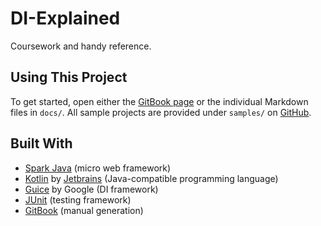# DI-Explained

Coursework and handy reference.

## Using This Project

To get started, open either the [GitBook page](https://emberwalker.gitbooks.io/dependency-injection/content/docs/1-introduction.html) or
the individual Markdown files in `docs/`. All sample projects are provided under `samples/` on [GitHub](https://github.com/Emberwalker/DI-Explained).

## Built With

* [Spark Java](http://sparkjava.com/) \(micro web framework\)
* [Kotlin](https://kotlinlang.org/) by [Jetbrains](https://www.jetbrains.com/) \(Java-compatible programming language\)
* [Guice](https://github.com/google/guice) by Google \(DI framework\)
* [JUnit](http://junit.org/junit4/) \(testing framework\)
* [GitBook](https://www.gitbook.com/) \(manual generation\)



